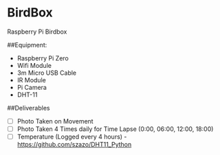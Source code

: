 # BirdBox
Raspberry Pi Birdbox  

##Equipment:  
* Raspberry Pi Zero  
* Wifi Module  
* 3m Micro USB Cable  
* IR Module  
* Pi Camera 
* DHT-11  

##Deliverables
- [ ] Photo Taken on Movement  
- [ ] Photo Taken 4 Times daily for Time Lapse (0:00, 06:00, 12:00, 18:00)  
- [ ] Temperature (Logged every 4 hours) - https://github.com/szazo/DHT11_Python  

